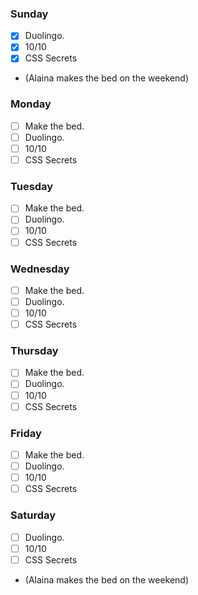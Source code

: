 ### Sunday

- [x] Duolingo.
- [x] 10/10
- [x] CSS Secrets
- (Alaina makes the bed on the weekend)

### Monday

- [ ] Make the bed.
- [ ] Duolingo.
- [ ] 10/10
- [ ] CSS Secrets

### Tuesday

- [ ] Make the bed.
- [ ] Duolingo.
- [ ] 10/10
- [ ] CSS Secrets

### Wednesday

- [ ] Make the bed.
- [ ] Duolingo.
- [ ] 10/10
- [ ] CSS Secrets

### Thursday

- [ ] Make the bed.
- [ ] Duolingo.
- [ ] 10/10
- [ ] CSS Secrets

### Friday

- [ ] Make the bed.
- [ ] Duolingo.
- [ ] 10/10
- [ ] CSS Secrets

### Saturday

- [ ] Duolingo.
- [ ] 10/10
- [ ] CSS Secrets
- (Alaina makes the bed on the weekend)